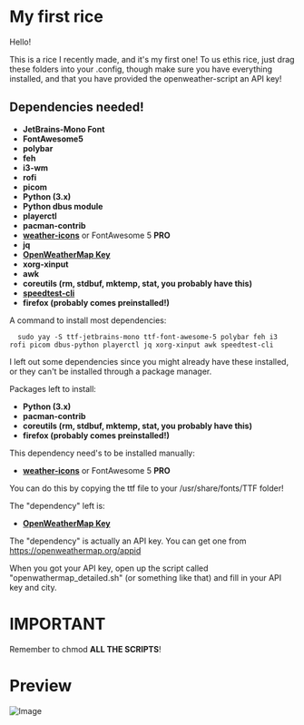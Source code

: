 # **My first rice**

Hello!


This is a rice I recently made, and it's my first one! To us ethis rice, just drag these folders into your .config, though make sure you have everything installed, and that you have provided the openweather-script an API key!

## Dependencies needed!

+ **JetBrains-Mono Font**
+ **FontAwesome5**
+ **polybar**
+ **feh**
+ **i3-wm**
+ **rofi**
+ **picom**
+ **Python (3.x)**
+ **Python dbus module**
+ **playerctl**
+ **pacman-contrib**
+ **[weather-icons](https://github.com/erikflowers/weather-icons)** or FontAwesome 5 **PRO**
+ **jq**
+ **[OpenWeatherMap Key](https://openweathermap.org/appid)**
+ **xorg-xinput**
+ **awk**
+ **coreutils (rm, stdbuf, mktemp, stat, you probably have this)**
+ **[speedtest-cli](https://github.com/sivel/speedtest-cli/)**
+ **firefox (probably comes preinstalled!)**

A command to install most dependencies: 
```
  sudo yay -S ttf-jetbrains-mono ttf-font-awesome-5 polybar feh i3 rofi picom dbus-python playerctl jq xorg-xinput awk speedtest-cli
```

I left out some dependencies since you might already have these installed, or they can't be installed through a package manager.


Packages left to install:

+ **Python (3.x)**
+ **pacman-contrib**
+ **coreutils (rm, stdbuf, mktemp, stat, you probably have this)**
+ **firefox (probably comes preinstalled!)**

This dependency need's to be installed manually:

+ **[weather-icons](https://github.com/erikflowers/weather-icons)** or FontAwesome 5 **PRO**

You can do this by copying the ttf file to your /usr/share/fonts/TTF folder!

The "dependency" left is:
+ **[OpenWeatherMap Key](https://openweathermap.org/appid)**

The "dependency" is actually an API key. You can get one from https://openweathermap.org/appid

When you got your API key, open up the script called "openwathermap_detailed.sh" (or something like that) and fill in your API key and city.


# **IMPORTANT**
Remember to chmod **ALL THE SCRIPTS**!

# Preview

![Image](preview.png)
